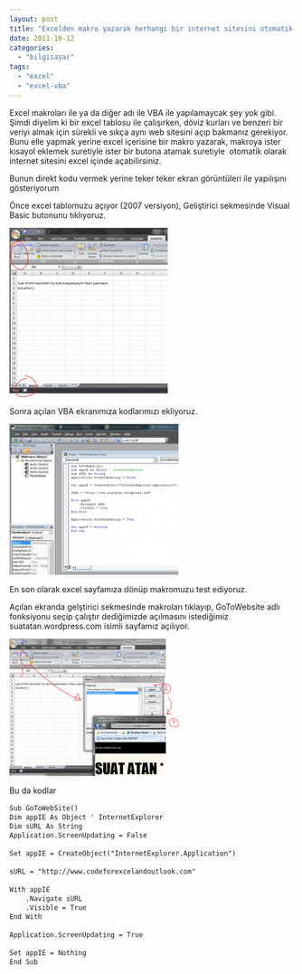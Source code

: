 ```yaml
---
layout: post
title: "Excelden makro yazarak herhangi bir internet sitesini otomatik olarak açmak"
date: 2011-10-12
categories: 
  - "bilgisayar"
tags: 
  - "excel"
  - "excel-vba"
---
```


Excel makroları ile ya da diğer adı ile VBA ile yapılamaycak şey yok gibi. Şimdi diyelim ki bir excel tablosu ile çalışırken, döviz kurları ve benzeri bir veriyi almak için sürekli ve sıkça aynı web sitesini açıp bakmanız gerekiyor. Bunu elle yapmak yerine excel içerisine bir makro yazarak, makroya ister kısayol eklemek suretiyle ister bir butona atamak suretiyle  otomatik olarak internet sitesini excel içinde açabilirsiniz.

Bunun direkt kodu vermek yerine teker teker ekran görüntüleri ile yapılışını gösteriyorum

Önce excel tablomuzu açıyor (2007 versiyon), Geliştirici sekmesinde Visual Basic butonunu tıklıyoruz.

[![](/images/excel_vba1.png)](http://suatatan.wordpress.com/wp-content/uploads/2011/10/excel_vba1.png?w=280)

Sonra açılan VBA ekranımıza kodlarımızı ekliyoruz.

[![](/images/excal_vba2.png)](http://suatatan.wordpress.com/wp-content/uploads/2011/10/excal_vba2.png?w=300)

En son olarak excel sayfamıza dönüp makromuzu test ediyoruz.

Açılan ekranda gelştirici sekmesinde makroları tıklayıp, GoToWebsite adlı fonksiyonu seçip çalıştır dediğimizde açılmasını istediğimiz suatatan.wordpress.com isimli sayfamız açılıyor.

[![](/images/excal_vba3.png)](http://suatatan.wordpress.com/wp-content/uploads/2011/10/excal_vba3.png?w=300)

Bu da kodlar

```
Sub GoToWebSite()
Dim appIE As Object ' InternetExplorer
Dim sURL As String
Application.ScreenUpdating = False

Set appIE = CreateObject("InternetExplorer.Application")

sURL = "http://www.codeforexcelandoutlook.com"

With appIE
    .Navigate sURL
    .Visible = True
End With

Application.ScreenUpdating = True

Set appIE = Nothing
End Sub

```
